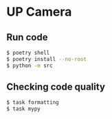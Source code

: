 # UP Camera

## Run code

```bash
$ poetry shell
$ poetry install --no-root
$ python -m src    
```

## Checking code quality

```bash
$ task formatting
$ task mypy
```